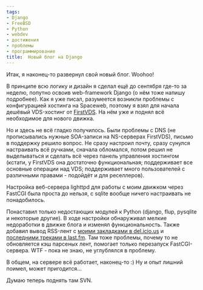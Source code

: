```yaml
---
tags:
- Django
- FreeBSD
- Python
- webdev
- достижения
- проблемы
- программирование
title:  Новый блог на Django
---
```


Итак, я наконец-то развернул свой новый блог. Woohoo!

В принципе всю логику и дизайн я сделал ещё до сентября где-то за
неделю, попутно освоив web-framework Django (о нём тоже напишу
подробнее). Как я уже писал, разумеется возникли проблемы с
конфигурацией хостинга на Spaceweb, поэтому я взял для начала дешёвый
VDS-хостинг от [FirstVDS][]. На нём уже и поднял всё необходимое для
нового движка.

Но и здесь не всё гладко получилось. Были проблемы с DNS (не
прописывались нужные SOA-записи на NS-серверах FirstVDS), письмо в
поддержку решило вопрос. Не сразу настроил почту, сразу сунулся
настраивать всё ручками, сначала обломался, потом решил не выделываться
и сделать всё через панель управления хостингом (кстати, у FirstVDS она
достаточно функциональная; поддерживает все основные операции над VDS;
поддерживает много пользователей с различными правами - подойдёт и для
реселлеров).

Настройка веб-сервера lighttpd для работы с моим движком через FastCGI
была проста до нельзя, с sqlite вообще ничего настраивать не
понадобилось.

Понаставил только недостающих модулей к Python (django, flup, pysqlite и
некоторые другие). В ходе настройки обнаруживал мелкие недоработки в
движке блога и изменял функциональность. Также добавил вывод RSS-лент с
[моими закладками в del.icio.us][] и [последними треками в last.fm][].
Там тоже проблемы, почему то не обновляется кэш парсеных лент, помогает
только перезапуск FastCGI-сервера. WTF - пока не знаю, не углублялся в
проблему.

В общем, на сервере всё работает, наконец-то :) Ну и опыт лишний поимел,
может пригодится…

Думаю теперь поднять там SVN.

  [FirstVDS]: http://www.firstvds.ru/
  [моими закладками в del.icio.us]: http://del.icio.us/SphinxTheGeek
  [последними треками в last.fm]: http://www.last.fm/user/SphinxTheGeek/
